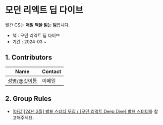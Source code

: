 # 모던 리엑트 딥 다이브

월간 CS는 **매일 책을 읽는 팀**입니다.

-   책 : 모던 리엑트 딥 다이브
-   기간 : 2024-03 ~

## 1. Contributors

| Name                                             | Contact                       |
| ------------------------------------------------ | ----------------------------- |
| [성명/@깃이름](https://github.com/Seokwoodang)    | 이메일 |

## 2. Group Rules

- [[마감][24년 3월] 발표 스터디 모집 / [모던 리액트 Deep Dive] 발표 스터디](https://inblog.ai/monthly-cs/16450)를 참고해주세요.